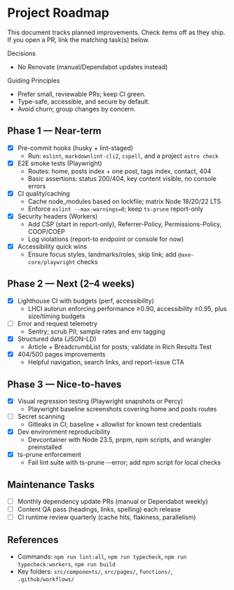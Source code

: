 # Project Roadmap

This document tracks planned improvements. Check items off as they ship. If you open a PR, link the matching task(s) below.

Decisions

- No Renovate (manual/Dependabot updates instead)

Guiding Principles

- Prefer small, reviewable PRs; keep CI green.
- Type-safe, accessible, and secure by default.
- Avoid churn; group changes by concern.

## Phase 1 — Near-term

- [x] Pre-commit hooks (husky + lint-staged)
  - Run: `eslint`, `markdownlint-cli2`, `cspell`, and a project `astro check`
- [x] E2E smoke tests (Playwright)
  - Routes: home, posts index + one post, tags index, contact, 404
  - Basic assertions: status 200/404, key content visible, no console errors
- [x] CI quality/caching
  - Cache node_modules based on lockfile; matrix Node 18/20/22 LTS
  - Enforce `eslint --max-warnings=0`; keep `ts-prune` report-only
- [x] Security headers (Workers)
  - Add CSP (start in report-only), Referrer-Policy, Permissions-Policy, COOP/COEP
  - Log violations (report-to endpoint or console for now)
- [x] Accessibility quick wins
  - Ensure focus styles, landmarks/roles, skip link; add `@axe-core/playwright` checks

## Phase 2 — Next (2–4 weeks)

- [x] Lighthouse CI with budgets (perf, accessibility)
  - LHCI autorun enforcing performance ≥0.90, accessibility ≥0.95, plus size/timing budgets
- [ ] Error and request telemetry
  - Sentry; scrub PII; sample rates and env tagging
- [x] Structured data (JSON-LD)
  - Article + BreadcrumbList for posts; validate in Rich Results Test
- [x] 404/500 pages improvements
  - Helpful navigation, search links, and report-issue CTA

## Phase 3 — Nice-to-haves

- [x] Visual regression testing (Playwright snapshots or Percy)
  - Playwright baseline screenshots covering home and posts routes
- [ ] Secret scanning
  - Gitleaks in CI; baseline + allowlist for known test credentials
- [x] Dev environment reproducibility
  - Devcontainer with Node 23.5, pnpm, npm scripts, and wrangler preinstalled
- [x] ts-prune enforcement
  - Fail lint suite with ts-prune --error; add npm script for local checks

## Maintenance Tasks

- [ ] Monthly dependency update PRs (manual or Dependabot weekly)
- [ ] Content QA pass (headings, links, spelling) each release
- [ ] CI runtime review quarterly (cache hits, flakiness, parallelism)

## References

- Commands: `npm run lint:all`, `npm run typecheck`, `npm run typecheck:workers`, `npm run build`
- Key folders: `src/components/`, `src/pages/`, `functions/`, `.github/workflows/`
